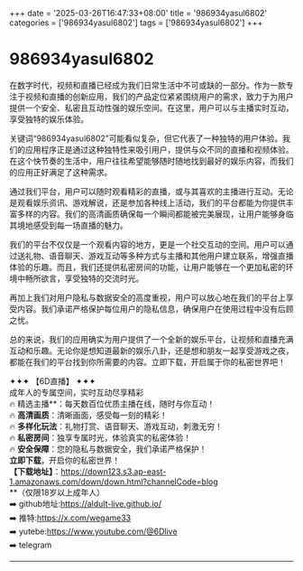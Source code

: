 +++
date = '2025-03-26T16:47:33+08:00'
title = '986934yasul6802'
categories = ['986934yasul6802']
tags = ['986934yasul6802']
+++

# 986934yasul6802

在数字时代，视频和直播已经成为我们日常生活中不可或缺的一部分。作为一款专注于视频和直播的创新应用，我们的产品定位紧紧围绕用户的需求，致力于为用户提供一个安全、私密且互动性强的娱乐空间。在这里，用户可以与主播实时互动，享受独特的娱乐体验。

关键词“986934yasul6802”可能看似复杂，但它代表了一种独特的用户体验。我们的应用程序正是通过这种独特性来吸引用户，提供与众不同的直播和视频体验。在这个快节奏的生活中，用户往往希望能够随时随地找到最好的娱乐内容，而我们的应用正好满足了这种需求。

通过我们平台，用户可以随时观看精彩的直播，或与其喜欢的主播进行互动。无论是观看娱乐资讯、游戏解说，还是参加各种线上活动，我们的平台都能为你提供丰富多样的内容。我们的高清画质确保每一个瞬间都能被完美展现，让用户能够身临其境地感受到每一场直播的魅力。

我们的平台不仅仅是一个观看内容的地方，更是一个社交互动的空间。用户可以通过送礼物、语音聊天、游戏互动等多种方式与主播和其他用户建立联系，增强直播体验的乐趣。而且，我们还提供私密房间的功能，让用户能够在一个更加私密的环境中畅所欲言，享受独特的交流时光。

再加上我们对用户隐私与数据安全的高度重视，用户可以放心地在我们的平台上享受内容。我们承诺严格保护每位用户的隐私信息，确保用户在使用过程中没有后顾之忧。

总的来说，我们的应用确实为用户提供了一个全新的娱乐平台，让视频和直播充满互动和乐趣。无论你是想知道最新的娱乐八卦，还是想和朋友一起享受游戏之夜，都能在我们的平台找到你所需要的内容。立即下载，开启属于你的私密世界吧！

✦✦✦ 【6D直播】 ✦✦✦  
成年人的专属空间，实时互动尽享精彩  
🔥 精选主播**：每天数百位优质主播在线，随时与你互动！  
🔥 **高清画质**：清晰画面，感受每一刻的精彩！  
🔥 **多样化玩法**：礼物打赏、语音聊天、游戏互动，刺激无穷！  
🔥 **私密房间**：独享专属时光，体验真实的私密体验！  
🔥 **安全保障**：您的隐私与数据安全，我们承诺严格保护！  
**立即下载**，开启你的私密世界！  
**【下载地址】**：https://down123.s3.ap-east-1.amazonaws.com/down/down.html?channelCode=blog  
**（仅限18岁以上成年人）  
➡️ github地址:https://aldult-live.github.io/  
➡️ 推特:https://x.com/wegame33  
➡️ yutebe:https://www.youtube.com/@6Dlive  
➡️ telegram  

---

